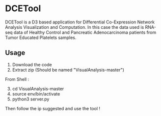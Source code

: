 # DCETool 

DCETool is a D3 based application for Differential Co-Expression Network Analysis Visualization and Computation. In this case the data used is RNA-seq data of Healthy Control and Pancreatic Adenocarcinoma patients from Tumor Educated Platelets samples.

## Usage

1) Download the code 
2) Extract zip (Should be named "VisualAnalysis-master")

From Shell :

3) cd VisualAnalysis-master
4) source env/bin/activate
5) python3 server.py

Then follow the ip suggested and use the tool !
